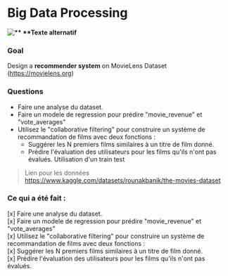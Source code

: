 # Big Data Processing
**![**  **Texte alternatif](https://encrypted-tbn0.gstatic.com/images?q=tbn:ANd9GcTP8aaOphPQYOGmAcNpHX2UTpxoFZ0lybd45o7ktXVJYA&s "Logo pyspark")**

### Goal
Design a **recommender system** on MovieLens Dataset (https://movielens.org)


### Questions 

- Faire une analyse du dataset.
- Faire un modele de regression pour prédire "movie_revenue" et "vote_averages"
- Utilisez le "collaborative filtering" pour construire un système de recommandation de films avec deux fonctions :
	- Suggérer les N premiers films similaires à un titre de film donné.
	- Prédire l'évaluation des utilisateurs pour les films qu'ils n'ont pas évalués. Utilisation d'un train test 


> Lien pour les données
https://www.kaggle.com/datasets/rounakbanik/the-movies-dataset


### Ce qui a été fait :
  


[x] Faire une analyse du dataset. <br>
[x] Faire un modele de regression pour prédire "movie_revenue" et "vote_averages" <br>
[x] Utilisez le "collaborative filtering" pour construire un système de recommandation de films avec deux fonctions : <br>
	[x] Suggérer les N premiers films similaires à un titre de film donné. <br>
	[x] Prédire l'évaluation des utilisateurs pour les films qu'ils n'ont pas évalués.
